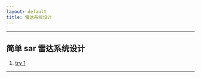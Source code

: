 ```yaml
---
layout: default
title: 雷达系统设计
---
```


-----
## 简单 sar 雷达系统设计

1. [try 1](/radar_sys/radar_sys1/radar_sys1/index.html)
-----